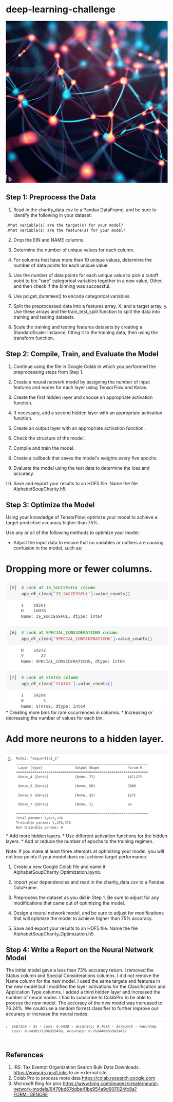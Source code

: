# deep-learning-challenge
![neural](/images/neural_network_%20image.jpg)
## Step 1: Preprocess the Data

  1. Read in the charity_data.csv to a Pandas DataFrame, and be sure to identify the following in your dataset:
  
    .What variable(s) are the target(s) for your model?
    .What variable(s) are the feature(s) for your model?
    
  2. Drop the EIN and NAME columns.

  3. Determine the number of unique values for each column.

  4. For columns that have more than 10 unique values, determine the number of data points for each unique value.

  5. Use the number of data points for each unique value to pick a cutoff point to bin "rare" categorical variables together in a new value, Other, and then     check   if the binning was successful.

  6. Use pd.get_dummies() to encode categorical variables.

  7. Split the preprocessed data into a features array, X, and a target array, y. Use these arrays and the train_test_split function to split the data into       training and testing datasets.

  8. Scale the training and testing features datasets by creating a StandardScaler instance, fitting it to the training data, then using the transform           function.

## Step 2: Compile, Train, and Evaluate the Model

  1. Continue using the file in Google Colab in which you performed the preprocessing steps from Step 1.

  2. Create a neural network model by assigning the number of input features and nodes for each layer using TensorFlow and Keras.

  3. Create the first hidden layer and choose an appropriate activation function.

  4. If necessary, add a second hidden layer with an appropriate activation function.

  5. Create an output layer with an appropriate activation function.

  6. Check the structure of the model.

  7. Compile and train the model.

  8. Create a callback that saves the model's weights every five epochs.

  9. Evaluate the model using the test data to determine the loss and accuracy.

  10. Save and export your results to an HDF5 file. Name the file AlphabetSoupCharity.h5.

## Step 3: Optimize the Model
Using your knowledge of TensorFlow, optimize your model to achieve a target predictive accuracy higher than 75%.

Use any or all of the following methods to optimize your model:

  *  Adjust the input data to ensure that no variables or outliers are causing confusion in the model, such as:
   # Dropping more or fewer columns.
![drops](/images/columnsToDrop.png)
    *  Creating more bins for rare occurrences in columns.
    *  Increasing or decreasing the number of values for each bin.
   # Add more neurons to a hidden layer.
![drops](/images/model.png)
    *  Add more hidden layers.
    *  Use different activation functions for the hidden layers.
    *  Add or reduce the number of epochs to the training regimen.
    
Note: If you make at least three attempts at optimizing your model, you will not lose points if your model does not achieve target performance.

  1. Create a new Google Colab file and name it AlphabetSoupCharity_Optimization.ipynb.

  2. Import your dependencies and read in the charity_data.csv to a Pandas DataFrame.

  3. Preprocess the dataset as you did in Step 1. Be sure to adjust for any modifications that came out of optimizing the model.

  4. Design a neural network model, and be sure to adjust for modifications that will optimize the model to achieve higher than 75% accuracy.

  5. Save and export your results to an HDF5 file. Name the file AlphabetSoupCharity_Optimization.h5.
 
## Step 4: Write a Report on the Neural Network Model

The initial model gave a less than 73% accuracy return. I removed the Status column and Special Considerations columns.  I did not remove the Name column for the new model.  I used the same targets and features in the new model but I modified the layer activations for the Classification and Application Type columns.  I added a third hidden layer and increased the number of neural nodes.  I had to subscribe to ColabPro to be able to process the new model.  The accuracy of the new model was increased to 76.24%.
We could use a random forrest classifier to further improve our accuracy or increase the neural nodes.

![drops](/images/newAccuracy.png)
      
 ##   References
  1. IRS. Tax Exempt Organization Search Bulk Data Downloads. https://www.irs.gov/Links to an external site.
  2. Colab Pro to process more data https://colab.research.google.com
  3. Microsoft Bing for pics https://www.bing.com/images/create/neural-network-models/6470bd67ddbe41be954a9d607024fc8a?FORM=GENCRE
